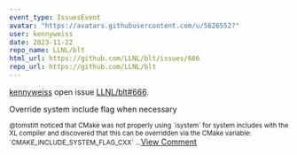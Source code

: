 ```yaml
---
event_type: IssuesEvent
avatar: "https://avatars.githubusercontent.com/u/5626552?"
user: kennyweiss
date: 2023-11-22
repo_name: LLNL/blt
html_url: https://github.com/LLNL/blt/issues/666
repo_url: https://github.com/LLNL/blt
---
```


<a href='https://github.com/kennyweiss' target='_blank'>kennyweiss</a> open issue <a href='https://github.com/LLNL/blt/issues/666' target='_blank'>LLNL/blt#666</a>.

<p>Override system include flag when necessary</p><small>@tomstitt noticed that CMake was not properly using `isystem` for system includes with the XL compiler and discovered that this can be overridden via the CMake variable: `CMAKE_INCLUDE_SYSTEM_FLAG_CXX`...</small><a href='https://github.com/LLNL/blt/issues/666' target='_blank'>View Comment</a>